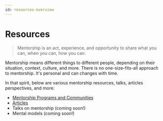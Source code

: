```yaml
---
id: resources-overview
---
```


# Resources

> Mentorship is an act, experience, and opportunity to share what you can, when you can, how you can.

Mentorship means different things to different people, depending on their situation, context, culture, and more. There is no one-size-fits-all approach to mentorship. It's personal and can changes with time.

In that spirit, below are various mentorship resources, talks, articles perspectives, and more:

- [Mentorship Programs and Communities](resources-mentorship-programs.md)
- [Articles](resources-articles.md)
- Talks on mentorship (coming soon!)
- Mental models (coming soon!)
